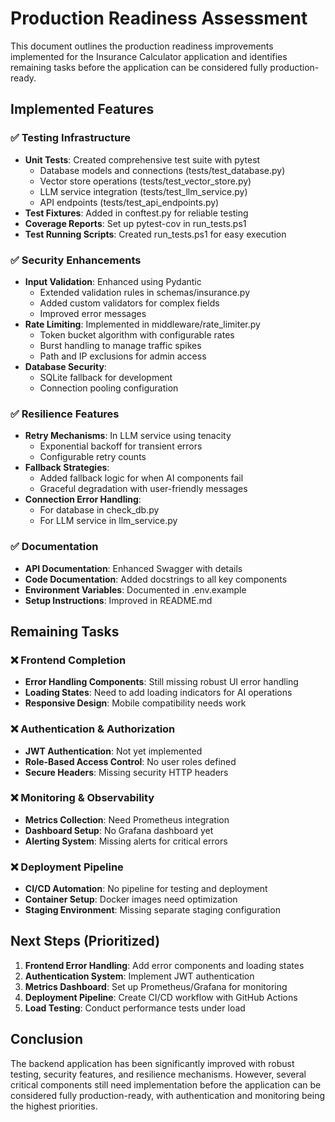 # Production Readiness Assessment

This document outlines the production readiness improvements implemented for the Insurance Calculator application and identifies remaining tasks before the application can be considered fully production-ready.

## Implemented Features

### ✅ Testing Infrastructure
- **Unit Tests**: Created comprehensive test suite with pytest
  - Database models and connections (tests/test_database.py)
  - Vector store operations (tests/test_vector_store.py)
  - LLM service integration (tests/test_llm_service.py)
  - API endpoints (tests/test_api_endpoints.py)
- **Test Fixtures**: Added in conftest.py for reliable testing
- **Coverage Reports**: Set up pytest-cov in run_tests.ps1
- **Test Running Scripts**: Created run_tests.ps1 for easy execution

### ✅ Security Enhancements
- **Input Validation**: Enhanced using Pydantic
  - Extended validation rules in schemas/insurance.py
  - Added custom validators for complex fields
  - Improved error messages
- **Rate Limiting**: Implemented in middleware/rate_limiter.py
  - Token bucket algorithm with configurable rates
  - Burst handling to manage traffic spikes
  - Path and IP exclusions for admin access
- **Database Security**: 
  - SQLite fallback for development
  - Connection pooling configuration

### ✅ Resilience Features
- **Retry Mechanisms**: In LLM service using tenacity
  - Exponential backoff for transient errors
  - Configurable retry counts
- **Fallback Strategies**: 
  - Added fallback logic for when AI components fail
  - Graceful degradation with user-friendly messages
- **Connection Error Handling**:
  - For database in check_db.py
  - For LLM service in llm_service.py

### ✅ Documentation
- **API Documentation**: Enhanced Swagger with details
- **Code Documentation**: Added docstrings to all key components
- **Environment Variables**: Documented in .env.example
- **Setup Instructions**: Improved in README.md

## Remaining Tasks

### ❌ Frontend Completion
- **Error Handling Components**: Still missing robust UI error handling
- **Loading States**: Need to add loading indicators for AI operations
- **Responsive Design**: Mobile compatibility needs work

### ❌ Authentication & Authorization
- **JWT Authentication**: Not yet implemented
- **Role-Based Access Control**: No user roles defined
- **Secure Headers**: Missing security HTTP headers

### ❌ Monitoring & Observability
- **Metrics Collection**: Need Prometheus integration
- **Dashboard Setup**: No Grafana dashboard yet
- **Alerting System**: Missing alerts for critical errors

### ❌ Deployment Pipeline
- **CI/CD Automation**: No pipeline for testing and deployment
- **Container Setup**: Docker images need optimization
- **Staging Environment**: Missing separate staging configuration

## Next Steps (Prioritized)

1. **Frontend Error Handling**: Add error components and loading states
2. **Authentication System**: Implement JWT authentication
3. **Metrics Dashboard**: Set up Prometheus/Grafana for monitoring
4. **Deployment Pipeline**: Create CI/CD workflow with GitHub Actions
5. **Load Testing**: Conduct performance tests under load

## Conclusion

The backend application has been significantly improved with robust testing, security features, and resilience mechanisms. However, several critical components still need implementation before the application can be considered fully production-ready, with authentication and monitoring being the highest priorities. 